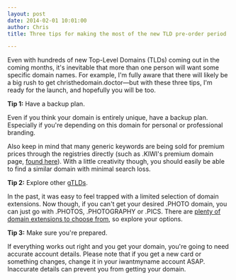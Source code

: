 ```yaml
---
layout: post
date: 2014-02-01 10:01:00
author: Chris
title: Three tips for making the most of the new TLD pre-order period

---
```


<!-- excerpt -->

Even with hundreds of new Top-Level Domains (TLDs) coming out in the coming months, it's inevitable that more than one person will want some specific domain names. For example, I'm fully aware that there will likely be a big rush to get christhedomain.doctor—but with these three tips, I'm ready for the launch, and hopefully you will be too.

<!-- /excerpt -->

**Tip 1:** Have a backup plan.

Even if you think your domain is entirely unique, have a backup plan. Especially if you're depending on this domain for personal or professional branding. 

Also keep in mind that many generic keywords are being sold for premium prices through the registries directly (such as .KIWI's premium domain page, [found here](https://dot-kiwi.com/premiumnames)). With a little creativity though, you should easily be able to find a similar domain with minimal search loss.

**Tip 2:** Explore other [gTLDs](http://help.iwantmyname.com/customer/portal/articles/1425299-what-is-a-gtld-).

In the past, it was easy to feel trapped with a limited selection of domain extensions. Now though, if you can't get your desired .PHOTO domain, you can just go with .PHOTOS, .PHOTOGRAPHY or .PICS. There are [plenty of domain extensions to choose from](https://iwantmyname.com/domains/new-gtld-domain-extensions), so explore your options.

**Tip 3:** Make sure you're prepared.

If everything works out right and you get your domain, you're going to need accurate account details. Please note that if you get a new card or something changes, change it in your iwantmyname account ASAP. Inaccurate details can prevent you from getting your domain. 

